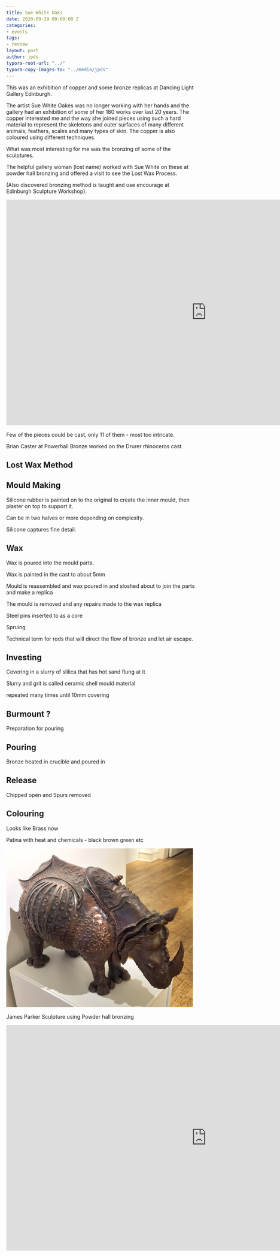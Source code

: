 ```yaml
---
title: Sue White Oaks
date: 2020-09-29 00:00:00 Z
categories:
- events
tags:
- review
layout: post
author: jpds
typora-root-url: "../"
typora-copy-images-to: "../media/jpds"
---
```


This was an exhibition of copper and some bronze replicas at Dancing Light Gallery Edinburgh.

The artist Sue White Oakes was no longer working with her hands and the gallery had an exhibition of some of her 180 works over last 20 years.  The copper interested me and the way she joined pieces using such a hard material to represent the skeletons and outer surfaces of many different animals, feathers, scales and many types of skin. The copper is also coloured using different techniques.

What was most interesting for me was the bronzing of some of the sculptures.

The helpful gallery woman (lost name) worked with Sue White on these at powder hall bronzing and offered a visit to see the Lost Wax Process.

(Also discovered bronzing method is taught and use encourage at Edinburgh Sculpture Workshop).

<iframe width="1070" height="602" src="https://www.youtube.com/embed/sq1K651Ksuc" title="YouTube video player" frameborder="0" allow="accelerometer; autoplay; clipboard-write; encrypted-media; gyroscope; picture-in-picture" allowfullscreen></iframe>

Few of the pieces could be cast, only 11 of them - most too intricate.

Brian Caster at Powerhall Bronze worked on the Drurer rhinoceros cast.



## Lost Wax Method

## Mould Making 

Silicone rubber is painted on to the original to create the inner mould, then plaster on top to support it. 

Can be in two halves or more depending on complexity.

Silicone captures fine detail.

## Wax

Wax is poured into the mould parts.

Wax is painted in the cast to about 5mm

Mould is reassembled and wax poured in and sloshed about to join the parts and make a replica

The mould is removed and any repairs made to the wax replica

Steel pins inserted to as a core

Spruing

Technical term for rods that will direct the flow of bronze and let air escape.

## Investing

Covering in a slurry of slilica that has hot sand flung at it

Slurry and grit is called ceramic shell mould material

repeated many times until 10mm covering

## Burmount ?

Preparation for pouring

## Pouring

Bronze heated in crucible and poured in 

## Release

Chipped open and Spurs removed

## Colouring

Looks like Brass now

Patina with heat and chemicals - black brown green etc

![image-20210505144213113](/media/jpds/image-20210505144213113-1620222308248.png)



James Parker Sculpture using Powder hall bronzing

<iframe width="1070" height="602" src="https://www.youtube.com/embed/p14ObCtv130" title="YouTube video player" frameborder="0" allow="accelerometer; autoplay; clipboard-write; encrypted-media; gyroscope; picture-in-picture" allowfullscreen></iframe>

